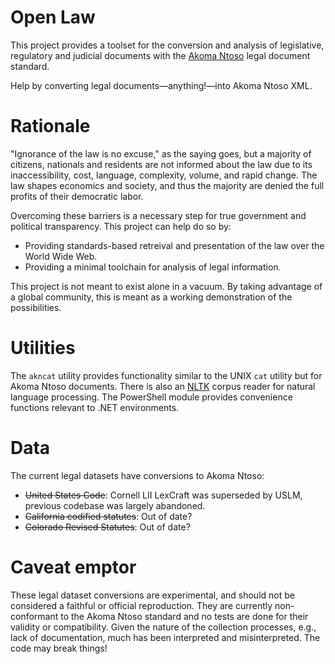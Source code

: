 # Open Law

This project provides a toolset for the conversion and analysis of legislative, regulatory and judicial documents with the [Akoma Ntoso](http://www.akomantoso.org/) legal document standard.

Help by converting legal documents—anything!—into Akoma Ntoso XML.

# Rationale

"Ignorance of the law is no excuse," as the saying goes, but a majority of citizens, nationals and residents are not informed about the law due to its inaccessibility, cost, language, complexity, volume, and rapid change. The law shapes economics and society, and thus the majority are denied the full profits of their democratic labor.

Overcoming these barriers is a necessary step for true government and political transparency. This project can help do so by:

* Providing standards-based retreival and presentation of the law over the World Wide Web.
* Providing a minimal toolchain for analysis of legal information.

This project is not meant to exist alone in a vacuum. By taking advantage of a global community, this is meant as a working demonstration of the possibilities.

# Utilities

The `akncat` utility provides functionality similar to the UNIX `cat` utility but for Akoma Ntoso documents. There is also an [NLTK](http://www.nltk.org/) corpus reader for natural language processing. The PowerShell module provides convenience functions relevant to .NET environments.

# Data

The current legal datasets have conversions to Akoma Ntoso:

* ~~United States Code~~: Cornell LII LexCraft was superseded by USLM, previous codebase was largely abandoned.
* ~~California codified statutes~~: Out of date?
* ~~Colorado Revised Statutes~~: Out of date?

# Caveat emptor

These legal dataset conversions are experimental, and should not be considered a faithful or official reproduction. They are currently non-conformant to the Akoma Ntoso standard and no tests are done for their validity or compatibility. Given the nature of the collection processes, e.g., lack of documentation, much has been interpreted and misinterpreted. The code may break things!